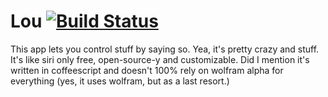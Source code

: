 Lou [![Build Status](https://travis-ci.org/queapp/lou.svg?branch=master)](https://travis-ci.org/queapp/lou)
===

This app lets you control stuff by saying so. Yea, it's pretty crazy and stuff.
It's like siri only free, open-source-y and customizable. Did I mention it's written
in coffeescript and doesn't 100% rely on wolfram alpha for everything (yes, it
uses wolfram, but as a last resort.)
